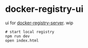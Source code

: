 # docker-registry-ui

ui for [docker-registry-server](https://github.com/mafintosh/docker-registry-server). wip

```
# start local registry
npm run dev
open index.html
```